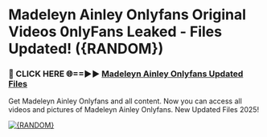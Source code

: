 # Madeleyn Ainley Onlyfans Original Videos 0nlyFans Leaked - Files Updated! ({RANDOM})

<h3>🔴 CLICK HERE 🌐==►► <a href="https://betterlinks.top/A2PfLJ" rel="nofollow">Madeleyn Ainley Onlyfans Updated Files</a></h3>

Get Madeleyn Ainley Onlyfans and all content. Now you can access all videos and pictures of Madeleyn Ainley Onlyfans. New Updated Files 2025!

[![{RANDOM}](https://i.imgur.com/ppqm5kG.gif)](https://betterlinks.top/A2PfLJ)